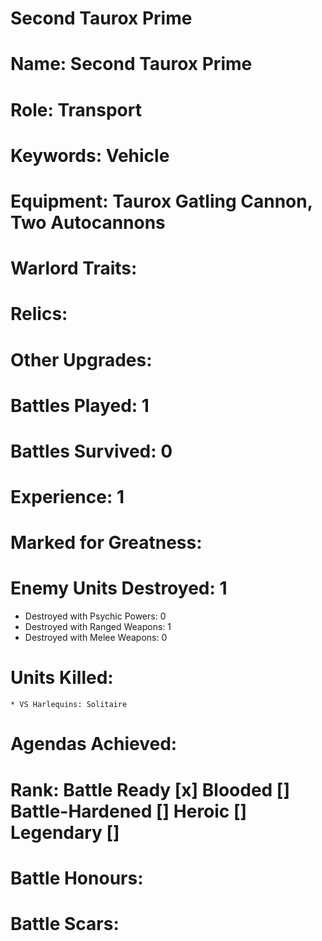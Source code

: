 # Second Taurox Prime

# Name: Second Taurox Prime
# Role: Transport
# Keywords: Vehicle
# Equipment: Taurox Gatling Cannon, Two Autocannons
# Warlord Traits:
# Relics:
# Other Upgrades:

# Battles Played: 1
# Battles Survived: 0
# Experience: 1
# Marked for Greatness:
# Enemy Units Destroyed: 1
  * Destroyed with Psychic Powers: 0 
  * Destroyed with Ranged Weapons: 1
  * Destroyed with Melee Weapons: 0
# Units Killed: 
    * VS Harlequins: Solitaire
# Agendas Achieved:
# Rank: Battle Ready [x] Blooded [] Battle-Hardened [] Heroic [] Legendary []

# Battle Honours: 
# Battle Scars: